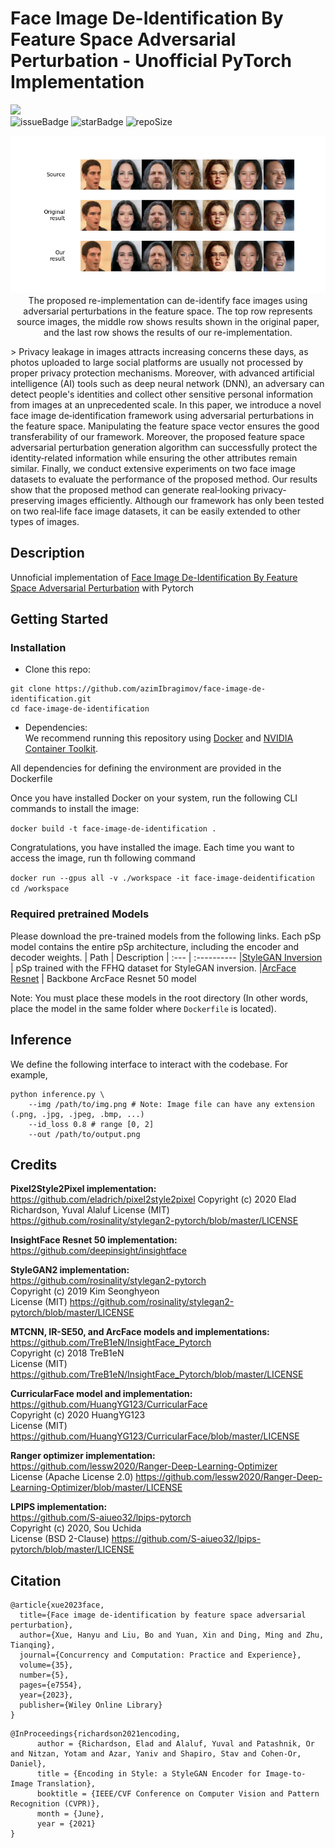# Face Image De-Identification By Feature Space Adversarial Perturbation - Unofficial PyTorch Implementation
<a href="https://opensource.org/licenses/MIT"><img src="https://img.shields.io/badge/License-MIT-yellow.svg" height=22.5></a>  
![issueBadge](https://img.shields.io/github/issues/azimibragimov/face-image-de-identification)   ![starBadge](https://img.shields.io/github/stars/azimibragimov/face-image-de-identification)   ![repoSize](https://img.shields.io/github/repo-size/azimibragimov/face-image-de-identification) 

<p align="center">
<img src="assets/comparison.png" width="800px"/>
<br>
The proposed re-implementation can de-identify face images using adversarial perturbations in the feature space. The top row represents source images, the middle row shows results shown in the original paper, and the last row shows the results of our re-implementation. 
</p>
> Privacy leakage in images attracts increasing concerns these days, as photos uploaded to large social platforms are usually not processed by proper privacy protection mechanisms. Moreover, with advanced artificial intelligence (AI) tools such as deep neural network (DNN), an adversary can detect people's identities and collect other sensitive personal information from images at an unprecedented scale. In this paper, we introduce a novel face image de‐identification framework using adversarial perturbations in the feature space. Manipulating the feature space vector ensures the good transferability of our framework. Moreover, the proposed feature space adversarial perturbation generation algorithm can successfully protect the identity‐related information while ensuring the other attributes remain similar. Finally, we conduct extensive experiments on two face image datasets to evaluate the performance of the proposed method. Our results show that the proposed method can generate real‐looking privacy‐preserving images efficiently. Although our framework has only been tested on two real‐life face image datasets, it can be easily extended to other types of images.

## Description   
Unnoficial implementation of [Face Image De-Identification By Feature Space Adversarial Perturbation](https://onlinelibrary.wiley.com/doi/epdf/10.1002/cpe.7554) with Pytorch



## Getting Started
### Installation
- Clone this repo:
``` 
git clone https://github.com/azimIbragimov/face-image-de-identification.git
cd face-image-de-identification
```
- Dependencies:  
We recommend running this repository using [Docker](//www.docker.com/) and [NVIDIA Container Toolkit](https://docs.nvidia.com/datacenter/cloud-native/container-toolkit/latest/install-guide.html).
 
All dependencies for defining the environment are provided in the Dockerfile

Once you have installed Docker on your system, run the following CLI commands to install the image:

`
docker build -t face-image-de-identification .
`

Congratulations, you have installed the image. Each time you want to access the image, run th following command

`
docker run --gpus all -v ./workspace -it face-image-deidentification
cd /workspace
`


### Required pretrained Models
Please download the pre-trained models from the following links. Each pSp model contains the entire pSp architecture, including the encoder and decoder weights.
| Path | Description
| :--- | :----------
|[StyleGAN Inversion](https://drive.google.com/file/d/1bMTNWkh5LArlaWSc_wa8VKyq2V42T2z0/view?usp=sharing)  | pSp trained with the FFHQ dataset for StyleGAN inversion.
|[ArcFace Resnet](https://onedrive.live.com/?authkey=%21AFZjr283nwZHqbA&cid=4A83B6B633B029CC&id=4A83B6B633B029CC%215650&parId=4A83B6B633B029CC%215581&o=OneUp) | Backbone ArcFace Resnet 50 model

Note: You must place these models in the root directory (In other words, place the model in the same folder where `Dockerfile` is located).

## Inference
We define the following interface to interact with the codebase. 
For example, 
```
python inference.py \
	--img /path/to/img.png # Note: Image file can have any extension (.png, .jpg, .jpeg, .bmp, ...)
	--id_loss 0.8 # range [0, 2]
	--out /path/to/output.png
```



## Credits
**Pixel2Style2Pixel implementation:**
https://github.com/eladrich/pixel2style2pixel
Copyright (c) 2020 Elad Richardson, Yuval Alaluf
License (MIT) https://github.com/rosinality/stylegan2-pytorch/blob/master/LICENSE

**InsightFace Resnet 50 implementation:**
https://github.com/deepinsight/insightface


**StyleGAN2 implementation:**  
https://github.com/rosinality/stylegan2-pytorch  
Copyright (c) 2019 Kim Seonghyeon  
License (MIT) https://github.com/rosinality/stylegan2-pytorch/blob/master/LICENSE  

**MTCNN, IR-SE50, and ArcFace models and implementations:**  
https://github.com/TreB1eN/InsightFace_Pytorch  
Copyright (c) 2018 TreB1eN  
License (MIT) https://github.com/TreB1eN/InsightFace_Pytorch/blob/master/LICENSE  

**CurricularFace model and implementation:**   
https://github.com/HuangYG123/CurricularFace  
Copyright (c) 2020 HuangYG123  
License (MIT) https://github.com/HuangYG123/CurricularFace/blob/master/LICENSE  

**Ranger optimizer implementation:**  
https://github.com/lessw2020/Ranger-Deep-Learning-Optimizer   
License (Apache License 2.0) https://github.com/lessw2020/Ranger-Deep-Learning-Optimizer/blob/master/LICENSE  

**LPIPS implementation:**  
https://github.com/S-aiueo32/lpips-pytorch  
Copyright (c) 2020, Sou Uchida  
License (BSD 2-Clause) https://github.com/S-aiueo32/lpips-pytorch/blob/master/LICENSE  

## Citation
```
@article{xue2023face,
  title={Face image de-identification by feature space adversarial perturbation},
  author={Xue, Hanyu and Liu, Bo and Yuan, Xin and Ding, Ming and Zhu, Tianqing},
  journal={Concurrency and Computation: Practice and Experience},
  volume={35},
  number={5},
  pages={e7554},
  year={2023},
  publisher={Wiley Online Library}
}
```


```
@InProceedings{richardson2021encoding,
      author = {Richardson, Elad and Alaluf, Yuval and Patashnik, Or and Nitzan, Yotam and Azar, Yaniv and Shapiro, Stav and Cohen-Or, Daniel},
      title = {Encoding in Style: a StyleGAN Encoder for Image-to-Image Translation},
      booktitle = {IEEE/CVF Conference on Computer Vision and Pattern Recognition (CVPR)},
      month = {June},
      year = {2021}
}
```
